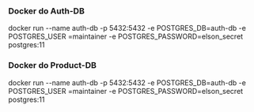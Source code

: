  
 ### Docker do Auth-DB

  docker run --name auth-db -p 5432:5432 -e POSTGRES_DB=auth-db -e POSTGRES_USER
=maintainer -e POSTGRES_PASSWORD=elson_secret postgres:11


### Docker do Product-DB

 docker run --name auth-db -p 5432:5432 -e POSTGRES_DB=auth-db -e POSTGRES_USER
=maintainer -e POSTGRES_PASSWORD=elson_secret postgres:11